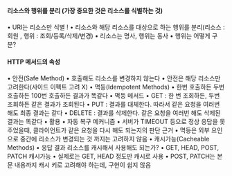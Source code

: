 #### 리소스와 행위를 분리 (가장 중요한 것은 리소스를 식별하는 것)
• URI는 리소스만 식별 !
• 리소스와 해당 리소스를 대상으로 하는 행위를 분리(리소스 : 회원 , 행위 : 조회/등록/삭제/변경)
• 리소스는 명사, 행위는 동사
• 행위는 어떻게 구분?

#### HTTP 메서드의 속성
• 안전(Safe Method)
    • 호출해도 리소스를 변경하지 않는다
    • 안전은 해당 리소스만 고려한다(사이드 이펙트 고려 X)
• 멱등(Idempotent Methods)
    • 한번 호출하든 두번 호출하든 100번 호출하든 결과가 똑같다
    • 멱등 메서드
        • GET : 한 번 조회하든, 두번 조회하든 같은 결과가 조회된다
        • PUT : 결과를 대체한다. 따라서 같은 요청을 여러번 해도 최종 결과는 같다
        • DELETE : 결과를 삭제한다. 같은 요청을 여러번 해도 삭제된 결과는 똑같다
    • 활용
        • 자동 복구 메커니즘
        • 서버가 TIMEOUT 등으로 정상 응답을 못주었을때, 클라이언트가 같은 요청을 다시 해도 되는지의 판단 근거
    • 멱등은 외부 요인으로 중간에 리소스가 변경되는 것 까지는 고려하지 않음
• 캐시가능(Cacheable Methods)
    • 응답 결과 리소스를 캐시해서 사용해도 되는가?
    • GET, HEAD, POST, PATCH 캐시가능
    • 실제로는 GET, HEAD 정도만 캐시로 사용
        • POST, PATCH는 본문 내용까지 캐시 키로 고려해야 하는데, 구현이 쉽지 않음
